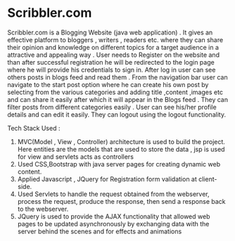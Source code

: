 # Scribbler.com
Scribbler.com is a Blogging Website (java web application) . It gives an effective platform to bloggers , writers , readers etc. where they can share their opinion and knowledge on different topics for a target audience in a attractive and appealing way . 
User needs to Register on the website and than after successful registration he will be redirected to the login page where he will provide his credentials to sign in. After log in user can see others posts in blogs feed and read them . From the navigation bar user 
can navigate to the start post option where he can create his own post by selecting from the various categories and adding title ,content ,images etc and can share it easily after which it will appear in the Blogs feed . They can filter posts from different categories easily . User can see his/her profile details and can edit it easily.
They can logout using the logout functionality.

Tech Stack Used :
   1. MVC(Model , View , Controller) architecture is used to build the project. Here entities are the models that are used to store the data , jsp is used for view and servlets acts as controllers
   2. Used CSS,Bootstrap with java server pages for creating dynamic web content.
   3. Applied Javascript , JQuery for Registration form validation at client-side.
   4. Used Servlets to handle the request obtained from the webserver, process the request, produce the response, then send a response back to the webserver.
   5. JQuery is used to provide the AJAX functionality that allowed web pages to be updated asynchronously by exchanging data with the server behind the scenes and for effects and animations
